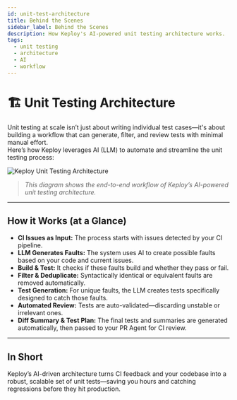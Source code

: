 ```yaml
---
id: unit-test-architecture
title: Behind the Scenes
sidebar_label: Behind the Scenes
description: How Keploy's AI-powered unit testing architecture works.
tags:
  - unit testing
  - architecture
  - AI
  - workflow
---
```


# 🏗️ Unit Testing Architecture

Unit testing at scale isn’t just about writing individual test cases—it's about building a workflow that can generate, filter, and review tests with minimal manual effort.  
Here’s how Keploy leverages AI (LLM) to automate and streamline the unit testing process:

![Keploy Unit Testing Architecture](https://res.cloudinary.com/dfhtr1rwo/image/upload/v1748780535/keploy-utg-arch_rv2rhz.png)

> _This diagram shows the end-to-end workflow of Keploy’s AI-powered unit testing architecture._

---

## How it Works (at a Glance)

- **CI Issues as Input:** The process starts with issues detected by your CI pipeline.
- **LLM Generates Faults:** The system uses AI to create possible faults based on your code and current issues.
- **Build & Test:** It checks if these faults build and whether they pass or fail.
- **Filter & Deduplicate:** Syntactically identical or equivalent faults are removed automatically.
- **Test Generation:** For unique faults, the LLM creates tests specifically designed to catch those faults.
- **Automated Review:** Tests are auto-validated—discarding unstable or irrelevant ones.
- **Diff Summary & Test Plan:** The final tests and summaries are generated automatically, then passed to your PR Agent for CI review.

---

## In Short

Keploy’s AI-driven architecture turns CI feedback and your codebase into a robust, scalable set of unit tests—saving you hours and catching regressions before they hit production.
